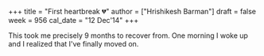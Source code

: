 +++
title = "First heartbreak 💔"
author = ["Hrishikesh Barman"]
draft = false
week = 956
cal_date = "12 Dec'14"
+++

This took me precisely 9 months to recover from. One morning I woke up and I realized that I've finally moved on.
